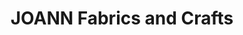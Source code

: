 ---
title: "JOANN Fabrics and Crafts"
url: /lakewood-village/joann-fabrics-and-crafts/
shop: craft
---